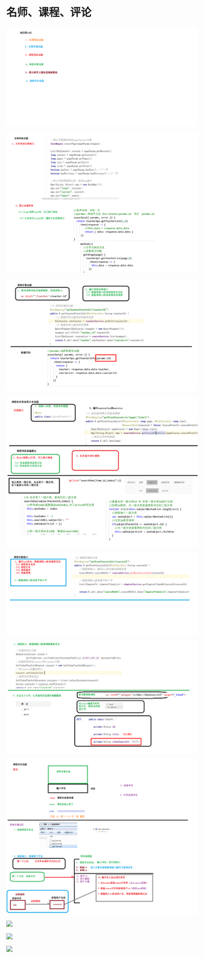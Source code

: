 # 名师、课程、评论
<!--TODO 评论-->
![](../../doc/day14/day14随堂笔记/01-内容的介绍.png)

![](../../doc/day14/day14随堂笔记/02-讲师分页列表功能.png)

![](../../doc/day14/day14随堂笔记/03-讲师详情功能.png)

![](../../doc/day14/day14随堂笔记/04-课程列表功能.png)

![](../../doc/day14/day14随堂笔记/05-课程详情功能.png)

![](../../doc/day14/day14随堂笔记/06-整合阿里云播放器.png)

![](../../doc/day15/day15随堂笔记/02-课程评论实现过程分析.png)

![](../../doc/day14/day14【首页课程和名师功能】/1-首页名师功能)

![](../../doc/day14/day14【首页课程和名师功能】/2-首页课程功能)

![](../../doc/day14/day14【首页课程和名师功能】/3-课程评论功能)